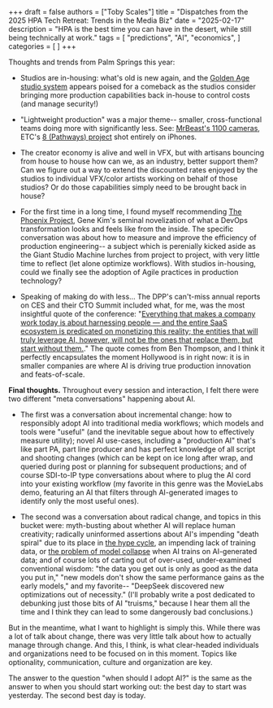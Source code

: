 +++
draft = false
authors = ["Toby Scales"]
title = "Dispatches from the 2025 HPA Tech Retreat: Trends in the Media Biz"
date = "2025-02-17"
description = "HPA is the best time you can have in the desert, while still being technically at work."
tags = [
    "predictions",
    "AI",
    "economics",
]
categories = [
]
+++

Thoughts and trends from Palm Springs this year:
 * Studios are in-housing: what's old is new again, and the [Golden Age studio system](https://en.wikipedia.org/wiki/Studio_system) appears poised for a comeback as the studios consider bringing more production capabilities back in-house to control costs (and manage security!)

 * "Lightweight production" was a major theme-- smaller, cross-functional teams doing more with significantly less. See: [MrBeast's 1100 cameras](https://www.guinnessworldrecords.com/news/2025/2/mrbeast-broke-an-astonishing-44-records-during-filming-for-amazons-beast-games), ETC's [8 (Pathways) project](https://www.linkedin.com/posts/thestorytellersdesk_dont-miss-the-talk-today-at-hpa-nimble-activity-7297395820214001664--Wjb) shot entirely on iPhones. 

 * The creator economy is alive and well in VFX, but with artisans bouncing from house to house how can we, as an industry, better support them? Can we figure out a way to extend the discounted rates enjoyed by the studios to individual VFX/color artists working on behalf of those studios? Or do those capabilities simply need to be brought back in house?

 * For the first time in a long time, I found myself recommending [The Phoenix Project](https://share.libbyapp.com/title/3751102), Gene Kim's seminal novelization of what a DevOps transformation looks and feels like from the inside. The specific conversation was about how to measure and improve the efficiency of production engineering-- a subject which is perenially kicked aside as the Giant Studio Machine lurches from project to project, with very little time to reflect (let alone optimize workflows). With studios in-housing, could we finally see the adoption of Agile practices in production technology?

 * Speaking of making do with less... The DPP's can't-miss annual reports on CES and their CTO Summit included what, for me, was the most insightful quote of the conference: "[Everything that makes a company work today is about harnessing people — and the entire SaaS ecosystem is predicated on monetizing this reality; the entities that will truly leverage AI, however, will not be the ones that replace them, but start without them.](https://stratechery.com/2025/ais-uneven-arrival/#:~:text=Everything%20that%20makes%20a%20company%20work%20today%20is%20about%20harnessing%20people%20%E2%80%94%20and%20the%20entire%20SaaS%20ecosystem%20is%20predicated%20on%20monetizing%20this%20reality%3B%20the%20entities%20that%20will%20truly%20leverage%20AI%2C%20however%2C%20will%20not%20be%20the%20ones%20that%20replace%20them%2C%20but%20start%20without%20them.)." The quote comes from Ben Thompson, and I think it perfectly encapsulates the moment Hollywood is in right now: it is in smaller companies are where AI is driving true production innovation and feats-of-scale.

**Final thoughts.** 
Throughout every session and interaction, I felt there were two different "meta conversations" happening about AI. 
 - The first was a conversation about incremental change: how to responsibly adopt AI into traditional media workflows; which models and tools were "useful" (and the inevitable segue about how to effectively measure utility); novel AI use-cases, including a "production AI" that's like part PA, part line producer and has perfect knowledge of all script and shooting changes (which can be kept on ice long after wrap, and queried during post or planning for subsequent productions; and of course SDI-to-IP type conversations about where to plug the AI cord into your existing workflow (my favorite in this genre was the MovieLabs demo, featuring an AI that filters through AI-generated images to identify only the most useful ones).

 - The second was a conversation about radical change, and topics in this bucket were: myth-busting about whether AI will replace human creativity; radically uninformed assertions about AI's impending "death spiral" due to its place in [the hype cycle](https://en.wikipedia.org/wiki/Gartner_hype_cycle), an impending lack of training data, or [the problem of model collapse](https://nyudatascience.medium.com/overcoming-the-ai-data-crisis-a-new-solution-to-model-collapse-ddc5b382e182) when AI trains on AI-generated data; and of course lots of carting out of over-used, under-examined conventional wisdom: "the data you get out is only as good as the data you put in," "new models don't show the same performance gains as the early models," and my favorite-- "DeepSeek discovered new optimizations out of necessity." (I'll probably write a post dedicated to debunking just those bits of AI "truisms," because I hear them all the time and I think they can lead to some dangerously bad conclusions.)

But in the meantime, what I want to highlight is simply this. While there was a lot of talk about change, there was very little talk about how to actually manage through change. And this, I think, is what clear-headed individuals and organizations need to be focused on in this moment. Topics like optionality, communication, culture and organization are key. 

The answer to the question "when should I adopt AI?" is the same as the answer to when you should start working out: the best day to start was yesterday. The second best day is today.  
